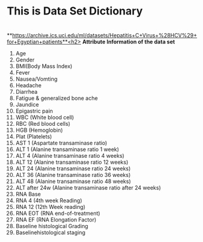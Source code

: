 # This is Data Set Dictionary <h1> 

**https://archive.ics.uci.edu/ml/datasets/Hepatitis+C+Virus+%28HCV%29+for+Egyptian+patients**<h2>
**Attribute Information of the data set**
1.  Age 
2.  Gender 
3.  BMI(Body Mass Index)
4.  Fever 
5.  Nausea/Vomting 
6.  Headache 
7.  Diarrhea 
8.  Fatigue & generalized bone ache 
9.  Jaundice 
10. Epigastric pain 
11. WBC (White blood cell)
12. RBC (Red blood cells)
13. HGB (Hemoglobin)
14. Plat (Platelets)
15. AST 1 (Aspartate transaminase ratio)
16. ALT 1 (Alanine transaminase ratio 1 week)
17. ALT 4 (Alanine transaminase ratio 4 weeks)
18. ALT 12 (Alanine transaminase ratio 12 weeks)
19. ALT 24 (Alanine transaminase ratio 24 weeks)
20. ALT 36 (Alanine transaminase ratio 36 weeks)
21. ALT 48 (Alanine transaminase ratio 48 weeks)
22. ALT after 24w (Alanine transaminase ratio  after 24 weeks)
23. RNA Base 
24. RNA 4  (4th week Reading)
25. RNA 12  (12th Week reading)
26. RNA EOT (RNA end-of-treatment)
27. RNA EF (RNA Elongation Factor)
28. Baseline histological Grading 
29. Baselinehistological staging 
